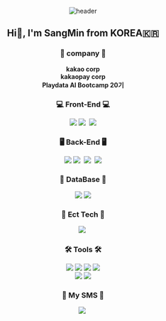 <div align="center">

![header](https://capsule-render.vercel.app/api?type=waving&color=auto&height=200&section=header&text=🎉Welcome%20my%20github%20profile%20!&fontSize=50&animation=twinkling)
</div>

<h2 align="center"> Hi👋, I'm SangMin from KOREA🇰🇷</h2>
<h3 align="center">🏢 company 🏢</h3>
<strong><p align="center">
  kakao corp<br/>
  kakaopay corp<br/>
  Playdata AI Bootcamp 20기<br/>
</p></strong>

<h3 align="center">💻 Front-End 💻</h3>
<p align="center">
  <img src="https://img.shields.io/badge/html5-E34F26?style=flat&logo=html5&logoColor=white">
  <img src="https://img.shields.io/badge/css-1572B6?style=flat&logo=css3&logoColor=white"/></a>&nbsp
  <img src="https://img.shields.io/badge/javascript-F7DF1E?style=flat&logo=javascript&logoColor=black">
</p>

<h3 align="center">🖥 Back-End 🖥</h3>
<p align="center">
  <img src="https://img.shields.io/badge/java-007396?style=flat&logo=java&logoColor=white">
  <img src="https://img.shields.io/badge/Spring-6DB33F?style=flat&logo=spring&logoColor=white"/></a>&nbsp
  <img src="https://img.shields.io/badge/SpringBoot-6DB33F?style=flat&logo=springboot&logoColor=white"/></a>&nbsp
  <img src="https://img.shields.io/badge/python-3776AB?style=flat&logo=python&logoColor=white">
</p>

<h3 align="center">💽 DataBase 💽</h3>
<p align="center">
  <img src="https://img.shields.io/badge/MySQL-4479A1?style=flat&logo=MySQL&logoColor=white">
  <img src="https://img.shields.io/badge/Oracle-F80000?style=flat&logo=Oracle&logoColor=white">
</p>

<h3 align="center">📎 Ect Tech 📎</h3>
<p align="center">
  <!-- <img src="https://img.shields.io/badge/Docker-DB3552?style=flat&logo=Docker&logoColor=white"/></a>&nbsp -->
  <img src="https://img.shields.io/badge/aws-333664?style=flat&logo=amazon-aws&logoColor=white"/></a>&nbsp
</p>

<h3 align="center">🛠 Tools 🛠</h3>
<p align="center">
  <img src="https://img.shields.io/badge/Visual Studio Code-blue?style=flat&logo=visualstudiocode&logoColor=white"/>
  <img src="https://img.shields.io/badge/github-181717?style=flat&logo=github&logoColor=white">
  <img src="https://img.shields.io/badge/Notion-ffffff?style=flat&logo=notion&logoColor=black"/>
  <img src="https://img.shields.io/badge/Eclipse-2C2255?style=flat&logo=eclipse&logoColor=white"/> <br/>
  <img src="https://img.shields.io/badge/MySQLWorkbench-4479A1?style=flat&logo=MySQL&logoColor=white">
  <img src="https://img.shields.io/badge/DBeaver-DADADA?style=flat&logo=&logoColor=white">
</p>

<h3 align="center"> 🌈 My SMS 🌈 </h3>
<p align="center">
  <img src="https://img.shields.io/badge/Instagram-E4405F?style=flat&logo=Instagram&logoColor=white&link=https://www.instagram.com/easyhawn/"/></a>&nbsp
</p>
